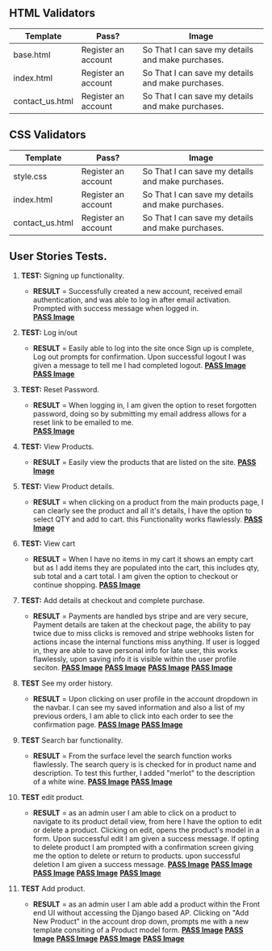 ## HTML Validators

| Template | Pass? | Image|
| ------------- | -- | ------------- |
| base.html | Register an account | So That I can save my details and make purchases. |
| index.html | Register an account | So That I can save my details and make purchases. |
| contact_us.html | Register an account | So That I can save my details and make purchases. |

## CSS Validators

| Template | Pass? | Image|
| ------------- | -- | ------------- |
| style.css | Register an account | So That I can save my details and make purchases. |
| index.html | Register an account | So That I can save my details and make purchases. |
| contact_us.html | Register an account | So That I can save my details and make purchases. |


## User Stories Tests. 

1. **TEST:** Signing up functionality. 
    - **RESULT** = Successfully created a new account, received email authentication, and was able to log in after email activation. Prompted with success message when logged in.  
    [**PASS Image**](https://github.com/roomacarthur/winos_den/blob/main/documentation/images/login.png)

2. **TEST:** Log in/out
    - **RESULT** = Easily able to log into the site once Sign up is complete, Log out prompts for confirmation. Upon successful logout I was given a message to tell me I had completed logout.
    [**PASS Image**](https://github.com/roomacarthur/winos_den/blob/main/documentation/images/logout.png)
    [**PASS Image**](https://github.com/roomacarthur/winos_den/blob/main/documentation/images/logoutconfirm.png)

3. **TEST:** Reset Password.
    - **RESULT** = When logging in, I am given the option to reset forgotten password, doing so by submitting my email address allows for a reset link to be emailed to me.   
    [**PASS Image**](https://github.com/roomacarthur/winos_den/blob/main/documentation/images/passresetemail.png)

4. **TEST:** View Products.
    - **RESULT** = Easily view the products that are listed on the site. 
    [**PASS Image**](https://github.com/roomacarthur/winos_den/blob/main/documentation/images/products_list.png)

5. **TEST:** View Product details.
    - **RESULT** = when clicking on a product from the main products page, I can clearly see the product and all it's details, I have the option to select QTY and add to cart. this Functionality works flawlessly.
    [**PASS Image**](https://github.com/roomacarthur/winos_den/blob/main/documentation/images/product_details.png)

5. **TEST:** View cart
    - **RESULT** = When I have no items in my cart it shows an empty cart but as I add items they are populated into the cart, this includes qty, sub total and a cart total. I am given the option to checkout or continue shopping.
    [**PASS Image**](https://github.com/roomacarthur/winos_den/blob/main/documentation/images/cart.png)

5. **TEST:** Add details at checkout and complete purchase. 
    - **RESULT** = Payments are handled bys stripe and are very secure, Payment details are taken at the checkout page, the ability to pay twice due to miss clicks is removed and stripe webhooks listen for actions incase the internal functions miss anything. If user is logged in, they are able to save personal info for late user, this works flawlessly, upon saving info it is visible within the user profile seciton. 
    [**PASS Image**](https://github.com/roomacarthur/winos_den/blob/main/documentation/images/checkout.png)
    [**PASS Image**](https://github.com/roomacarthur/winos_den/blob/main/documentation/images/checkout_details.png)
    [**PASS Image**](https://github.com/roomacarthur/winos_den/blob/main/documentation/images/oder_complete.png)
    [**PASS Image**](https://github.com/roomacarthur/winos_den/blob/main/documentation/images/user_profiles_save.png)

6. **TEST** See my order history. 
    - **RESULT** = Upon clicking on user profile in the account dropdown in the navbar. I can see my saved information and also a list of my previous orders, I am able to click into each order to see the confirmation page. 
    [**PASS Image**](https://github.com/roomacarthur/winos_den/blob/main/documentation/images/user_profiles_save.png)
    [**PASS Image**](https://github.com/roomacarthur/winos_den/blob/main/documentation/images/old_order.png)

6. **TEST** Search bar functionality. 
    - **RESULT** = From the surface level the search function works flawlessly. The search query is is checked for in product name and description. To test this further, I added "merlot" to the description of a white wine.
    [**PASS Image**](https://github.com/roomacarthur/winos_den/blob/main/documentation/images/white_search.png)
    [**PASS Image**](https://github.com/roomacarthur/winos_den/blob/main/documentation/images/merlot_search.png)

6. **TEST** edit product.
    - **RESULT** = as an admin user I am able to click on a product to navigate to its product detail view, from here I have the option to edit or delete a product. Clicking on edit, opens the product's model in a form. Upon successful edit I am given a success message. If opting to delete product I am prompted with a confirmation screen giving me the option to delete or return to products. upon successful deletion I am given a success message.
    [**PASS Image**](https://github.com/roomacarthur/winos_den/blob/main/documentation/images/edit_delete.png)
    [**PASS Image**](https://github.com/roomacarthur/winos_den/blob/main/documentation/images/product_edit.png)
    [**PASS Image**](https://github.com/roomacarthur/winos_den/blob/main/documentation/images/edit_success.png)
    [**PASS Image**](https://github.com/roomacarthur/winos_den/blob/main/documentation/images/delete_conf.png)
    [**PASS Image**](https://github.com/roomacarthur/winos_den/blob/main/documentation/images/delete_success.png)

6. **TEST** Add product.
    - **RESULT** = as an admin user I am able add a product within the Front end UI without accessing the Django based AP. Clicking on "Add New Product" in the account drop down, prompts me with a new template consiting of a Product model form. 
    [**PASS Image**](https://github.com/roomacarthur/winos_den/blob/main/documentation/images/edit_delete.png)
    [**PASS Image**](https://github.com/roomacarthur/winos_den/blob/main/documentation/images/product_edit.png)
    [**PASS Image**](https://github.com/roomacarthur/winos_den/blob/main/documentation/images/edit_success.png)
    [**PASS Image**](https://github.com/roomacarthur/winos_den/blob/main/documentation/images/delete_conf.png)
    [**PASS Image**](https://github.com/roomacarthur/winos_den/blob/main/documentation/images/delete_success.png)


